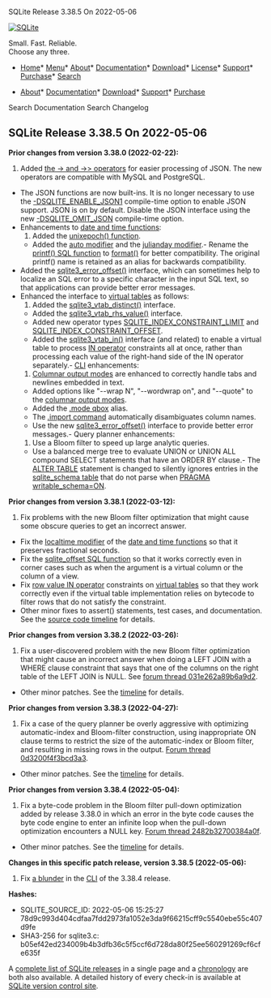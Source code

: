 




SQLite Release 3\.38\.5 On 2022\-05\-06




[![SQLite](../images/sqlite370_banner.gif)](../index.html)


Small. Fast. Reliable.  
Choose any three.


* [Home](../index.html)* [Menu](javascript:void(0))* [About](../about.html)* [Documentation](../docs.html)* [Download](../download.html)* [License](../copyright.html)* [Support](../support.html)* [Purchase](../prosupport.html)* [Search](javascript:void(0))




* [About](../about.html)* [Documentation](../docs.html)* [Download](../download.html)* [Support](../support.html)* [Purchase](../prosupport.html)






Search Documentation
Search Changelog







## SQLite Release 3\.38\.5 On 2022\-05\-06

**Prior changes from version 3\.38\.0 (2022\-02\-22\):**


1. Added [the \-\> and \-\>\> operators](../json1.html#jptr) for easier processing of JSON.
 The new operators are compatible with MySQL and PostgreSQL.
- The JSON functions are now built\-ins. It is no longer necessary
 to use the [\-DSQLITE\_ENABLE\_JSON1](../compile.html#enable_json1) compile\-time option to enable JSON
 support. JSON is on by default. Disable the JSON interface using
 the new [\-DSQLITE\_OMIT\_JSON](../compile.html#omit_json) compile\-time option.
- Enhancements to [date and time functions](../lang_datefunc.html):
	1. Added the [unixepoch() function](../lang_datefunc.html#uepch).
	 - Added the [auto modifier](../lang_datefunc.html#automod) and the [julianday modifier](../lang_datefunc.html#jdmod).- Rename the [printf() SQL function](../lang_corefunc.html#printf) to [format()](../lang_corefunc.html#format) for better
 compatibility. The original printf() name is retained as an alias
 for backwards compatibility.
- Added the [sqlite3\_error\_offset()](../c3ref/errcode.html) interface, which can sometimes
 help to localize an SQL error to a specific character in the input
 SQL text, so that applications can provide better error messages.
- Enhanced the interface to [virtual tables](../vtab.html) as follows:
	1. Added the [sqlite3\_vtab\_distinct()](../c3ref/vtab_distinct.html) interface.
	 - Added the [sqlite3\_vtab\_rhs\_value()](../c3ref/vtab_rhs_value.html) interface.
	 - Added new operator types [SQLITE\_INDEX\_CONSTRAINT\_LIMIT](../c3ref/c_index_constraint_eq.html)
	 and [SQLITE\_INDEX\_CONSTRAINT\_OFFSET](../c3ref/c_index_constraint_eq.html).
	 - Added the [sqlite3\_vtab\_in()](../c3ref/vtab_in.html) interface (and related) to enable
	 a virtual table to process [IN operator](../lang_expr.html#in_op) constraints all at once,
	 rather than processing each value of the right\-hand side of the
	 IN operator separately.- [CLI](../cli.html) enhancements:
	1. [Columnar output modes](../cli.html#clmnr) are enhanced to correctly handle tabs
	 and newlines embedded in text.
	 - Added options like "\-\-wrap N", "\-\-wordwrap on", and "\-\-quote"
	 to the [columnar output modes](../cli.html#clmnr).
	 - Added the [.mode qbox](../cli.html#qbox) alias.
	 - The [.import command](../cli.html#csv) automatically disambiguates column names.
	 - Use the new [sqlite3\_error\_offset()](../c3ref/errcode.html) interface to provide better
	 error messages.- Query planner enhancements:
	1. Use a Bloom filter to speed up large analytic queries.
	 - Use a balanced merge tree to evaluate UNION or UNION ALL
	 compound SELECT statements that have an ORDER BY clause.- The [ALTER TABLE](../lang_altertable.html) statement is changed to silently ignores entries in the
 [sqlite\_schema table](../schematab.html) that do not parse when [PRAGMA writable\_schema\=ON](../pragma.html#pragma_writable_schema).


**Prior changes from version 3\.38\.1 (2022\-03\-12\):**


1. Fix problems with the new Bloom filter optimization that might cause
 some obscure queries to get an incorrect answer.
- Fix the [localtime modifier](../lang_datefunc.html#localtime) of the [date and time functions](../lang_datefunc.html) so that
 it preserves fractional seconds.
- Fix the [sqlite\_offset SQL function](../lang_corefunc.html#sqlite_offset) so that it works correctly even
 in corner cases such as when the argument is a virtual column or the
 column of a view.
- Fix [row value IN operator](../rowvalue.html#rvinop) constraints on [virtual tables](../vtab.html) so that they
 work correctly even if the virtual table implementation relies on bytecode
 to filter rows that do not satisfy the constraint.
- Other minor fixes to assert() statements, test cases, and documentation.
 See the [source code timeline](https://sqlite.org/src/timeline?p=version-3.38.1&bt=version-3.38.0)
 for details.


**Prior changes from version 3\.38\.2 (2022\-03\-26\):**


1. Fix a user\-discovered problem with the new Bloom filter optimization
 that might cause an incorrect answer when doing a LEFT JOIN with a WHERE
 clause constraint that says that one of the columns on the right table of
 the LEFT JOIN is NULL. See
 [forum thread 031e262a89b6a9d2](https://sqlite.org/forum/forumpost/031e262a89b6a9d2).
- Other minor patches. See the
 [timeline](https://sqlite.org/src/timeline?p=version-3.38.2&bt=version-3.38.1) for
 details.


**Prior changes from version 3\.38\.3 (2022\-04\-27\):**


1. Fix a case of the query planner be overly aggressive with optimizing automatic\-index
 and Bloom\-filter construction, using inappropriate ON clause terms to restrict the
 size of the automatic\-index or Bloom filter, and resulting in missing rows in the
 output.
 [Forum thread 0d3200f4f3bcd3a3](https://sqlite.org/forum/forumpost/0d3200f4f3bcd3a3).
- Other minor patches. See the
 [timeline](https://sqlite.org/src/timeline?p=version-3.38.3&bt=version-3.38.2) for
 details.


**Prior changes from version 3\.38\.4 (2022\-05\-04\):**


1. Fix a byte\-code problem in the Bloom filter pull\-down optimization added by release
 3\.38\.0 in which an error in the byte code causes the byte code engine to enter an
 infinite loop when the pull\-down optimization encounters a NULL key.
 [Forum thread 2482b32700384a0f](https://sqlite.org/forum/forumpost/2482b32700384a0f).
- Other minor patches. See the
 [timeline](https://sqlite.org/src/timeline?p=branch-3.38&bt=version-3.38.3) for
 details.


**Changes in this specific patch release, version 3\.38\.5 (2022\-05\-06\):**


1. Fix [a blunder](../news.html#2022_05_06) in the [CLI](../cli.html) of the 3\.38\.4 release.

**Hashes:**
- SQLITE\_SOURCE\_ID: 2022\-05\-06 15:25:27 78d9c993d404cdfaa7fdd2973fa1052e3da9f66215cff9c5540ebe55c407d9fe
- SHA3\-256 for sqlite3\.c: b05ef42ed234009b4b3dfb36c5f5ccf6d728da80f25ee560291269cf6cfe635f



A [complete list of SQLite releases](../changes.html)
 in a single page and a [chronology](../chronology.html) are both also available.
 A detailed history of every
 check\-in is available at
 [SQLite version control site](https://www.sqlite.org/src/timeline).












